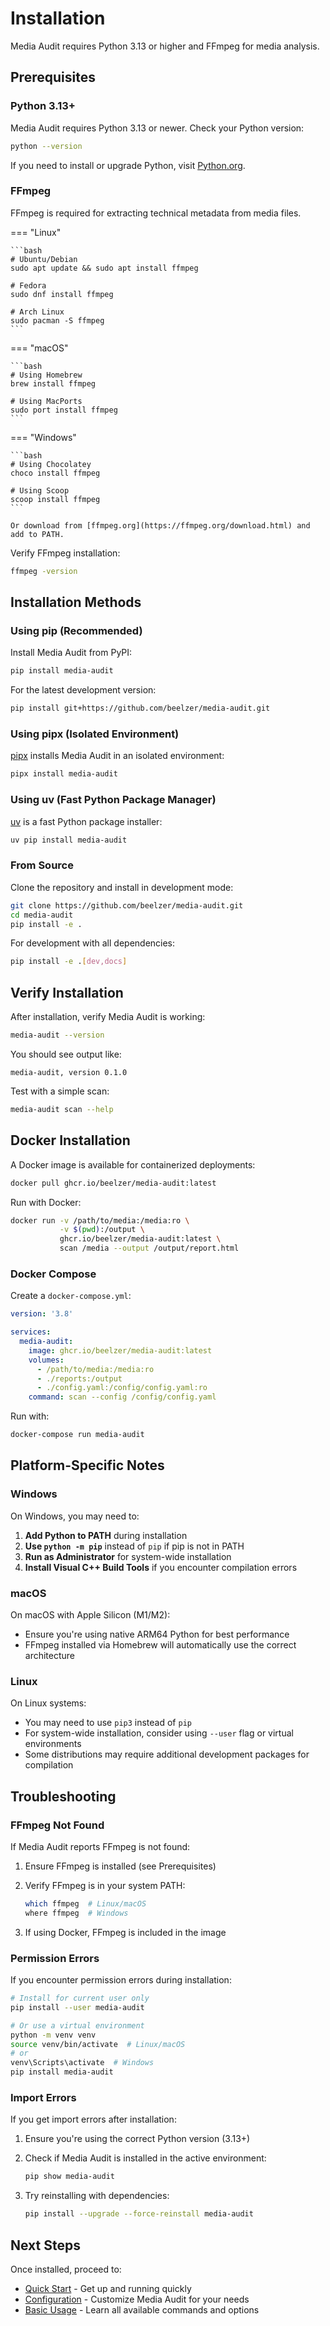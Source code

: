 # Installation

Media Audit requires Python 3.13 or higher and FFmpeg for media analysis.

## Prerequisites

### Python 3.13+

Media Audit requires Python 3.13 or newer. Check your Python version:

```bash
python --version
```

If you need to install or upgrade Python, visit [Python.org](https://www.python.org/downloads/).

### FFmpeg

FFmpeg is required for extracting technical metadata from media files.

=== "Linux"

    ```bash
    # Ubuntu/Debian
    sudo apt update && sudo apt install ffmpeg

    # Fedora
    sudo dnf install ffmpeg

    # Arch Linux
    sudo pacman -S ffmpeg
    ```

=== "macOS"

    ```bash
    # Using Homebrew
    brew install ffmpeg

    # Using MacPorts
    sudo port install ffmpeg
    ```

=== "Windows"

    ```bash
    # Using Chocolatey
    choco install ffmpeg

    # Using Scoop
    scoop install ffmpeg
    ```

    Or download from [ffmpeg.org](https://ffmpeg.org/download.html) and add to PATH.

Verify FFmpeg installation:

```bash
ffmpeg -version
```

## Installation Methods

### Using pip (Recommended)

Install Media Audit from PyPI:

```bash
pip install media-audit
```

For the latest development version:

```bash
pip install git+https://github.com/beelzer/media-audit.git
```

### Using pipx (Isolated Environment)

[pipx](https://pipx.pypa.io/) installs Media Audit in an isolated environment:

```bash
pipx install media-audit
```

### Using uv (Fast Python Package Manager)

[uv](https://github.com/astral-sh/uv) is a fast Python package installer:

```bash
uv pip install media-audit
```

### From Source

Clone the repository and install in development mode:

```bash
git clone https://github.com/beelzer/media-audit.git
cd media-audit
pip install -e .
```

For development with all dependencies:

```bash
pip install -e .[dev,docs]
```

## Verify Installation

After installation, verify Media Audit is working:

```bash
media-audit --version
```

You should see output like:

```text
media-audit, version 0.1.0
```

Test with a simple scan:

```bash
media-audit scan --help
```

## Docker Installation

A Docker image is available for containerized deployments:

```bash
docker pull ghcr.io/beelzer/media-audit:latest
```

Run with Docker:

```bash
docker run -v /path/to/media:/media:ro \
           -v $(pwd):/output \
           ghcr.io/beelzer/media-audit:latest \
           scan /media --output /output/report.html
```

### Docker Compose

Create a `docker-compose.yml`:

```yaml
version: '3.8'

services:
  media-audit:
    image: ghcr.io/beelzer/media-audit:latest
    volumes:
      - /path/to/media:/media:ro
      - ./reports:/output
      - ./config.yaml:/config/config.yaml:ro
    command: scan --config /config/config.yaml
```

Run with:

```bash
docker-compose run media-audit
```

## Platform-Specific Notes

### Windows

On Windows, you may need to:

1. **Add Python to PATH** during installation
2. **Use `python -m pip`** instead of `pip` if pip is not in PATH
3. **Run as Administrator** for system-wide installation
4. **Install Visual C++ Build Tools** if you encounter compilation errors

### macOS

On macOS with Apple Silicon (M1/M2):

- Ensure you're using native ARM64 Python for best performance
- FFmpeg installed via Homebrew will automatically use the correct architecture

### Linux

On Linux systems:

- You may need to use `pip3` instead of `pip`
- For system-wide installation, consider using `--user` flag or virtual environments
- Some distributions may require additional development packages for compilation

## Troubleshooting

### FFmpeg Not Found

If Media Audit reports FFmpeg is not found:

1. Ensure FFmpeg is installed (see Prerequisites)
2. Verify FFmpeg is in your system PATH:

   ```bash
   which ffmpeg  # Linux/macOS
   where ffmpeg  # Windows
   ```

3. If using Docker, FFmpeg is included in the image

### Permission Errors

If you encounter permission errors during installation:

```bash
# Install for current user only
pip install --user media-audit

# Or use a virtual environment
python -m venv venv
source venv/bin/activate  # Linux/macOS
# or
venv\Scripts\activate  # Windows
pip install media-audit
```

### Import Errors

If you get import errors after installation:

1. Ensure you're using the correct Python version (3.13+)
2. Check if Media Audit is installed in the active environment:

   ```bash
   pip show media-audit
   ```

3. Try reinstalling with dependencies:

   ```bash
   pip install --upgrade --force-reinstall media-audit
   ```

## Next Steps

Once installed, proceed to:

- [Quick Start](quick-start.md) - Get up and running quickly
- [Configuration](configuration.md) - Customize Media Audit for your needs
- [Basic Usage](../user-guide/usage.md) - Learn all available commands and options
